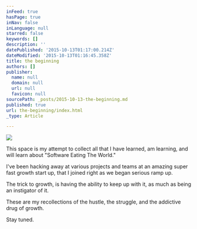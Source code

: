 ```yaml
---
inFeed: true
hasPage: true
inNav: false
inLanguage: null
starred: false
keywords: []
description: ''
datePublished: '2015-10-13T01:17:00.214Z'
dateModified: '2015-10-13T01:16:45.358Z'
title: the beginning
authors: []
publisher:
  name: null
  domain: null
  url: null
  favicon: null
sourcePath: _posts/2015-10-13-the-beginning.md
published: true
url: the-beginning/index.html
_type: Article

---
```

![](https://the-grid-user-content.s3-us-west-2.amazonaws.com/5f53ac3d-ebe9-4442-bd2d-e080a81edc03.jpg)

This space is my attempt to collect all that I have learned, am learning, and will learn about "Software Eating The World."

I've been hacking away at various projects and teams at an amazing super fast growth start up, that I joined right as we began serious ramp up.

The trick to growth, is having the ability to keep up with it, as much as being an instigator of it. 

These are my recollections of the hustle, the struggle, and the addictive drug of growth.

Stay tuned.